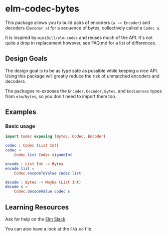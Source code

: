 # elm-codec-bytes

This package allows you to build pairs of encoders (`a -> Encoder`) and decoders (`Decoder a`) for a sequence of bytes, collectively called a `Codec a`.

It is inspired by `miniBill/elm-codec` and reuses much of the API. 
It's not quite a drop in replacement however, see FAQ.md for a list of differences.

## Design Goals

The design goal is to be as type safe as possible while keeping a nice API.
Using this package will greatly reduce the risk of unmatched encoders and decoders.

The packages re-exposes the `Encoder`, `Decoder`, `Bytes`, and `Endianness` types from `elm/bytes`, so you don't need to import them too.

## Examples

### Basic usage ###

```elm
import Codec exposing (Bytes, Codec, Encoder)

codec : Codec (List Int)
codec =
    Codec.list Codec.signedInt

encode : List Int -> Bytes
encode list =
    Codec.encodeToValue codec list

decode : Bytes -> Maybe (List Int)
decode s =
    Codec.decodeValue codec s
```

## Learning Resources

Ask for help on the [Elm Slack](https://elmlang.herokuapp.com/).

You can also have a look at the `FAQ.md` file.
